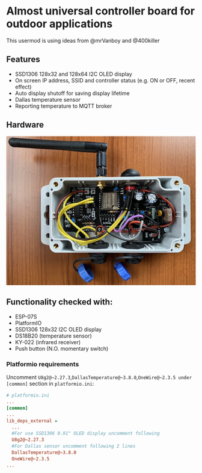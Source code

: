 # Almost universal controller board for outdoor applications
This usermod is using ideas from @mrVanboy and @400killer
## Features
*    SSD1306 128x32 and 128x64 I2C OLED display
*    On screen IP address, SSID and controller status (e.g. ON or OFF, recent effect)
*    Auto display shutoff for saving display lifetime
*    Dallas temperature sensor
*    Reporting temperature to MQTT broker

## Hardware
![Hardware connection](assets/controller.jpg)

## Functionality checked with:
*    ESP-07S
*    PlatformIO
*    SSD1306 128x32 I2C OLED display
*    DS18B20 (temperature sensor)
*    KY-022 (infrared receiver)
*    Push button (N.O. momentary switch)

### Platformio requirements
Uncomment `U8g2@~2.27.3`,`DallasTemperature@~3.8.0`,`OneWire@~2.3.5 under` `[common]` section in `platformio.ini`:
```ini
# platformio.ini
...
[common]
...
lib_deps_external =
  ...
  #For use SSD1306 0.91" OLED display uncomment following
  U8g2@~2.27.3
  #For Dallas sensor uncomment following 2 lines
  DallasTemperature@~3.8.0
  OneWire@~2.3.5
...
```